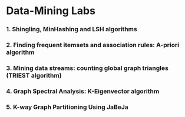 # Data-Mining Labs

### 1. Shingling, MinHashing and LSH algorithms

### 2. Finding frequent itemsets and association rules: A-priori algorithm

### 3. Mining data streams: counting global graph triangles (TRIEST algorithm)

### 4. Graph Spectral Analysis: K-Eigenvector algorithm

### 5. K-way Graph Partitioning Using JaBeJa



